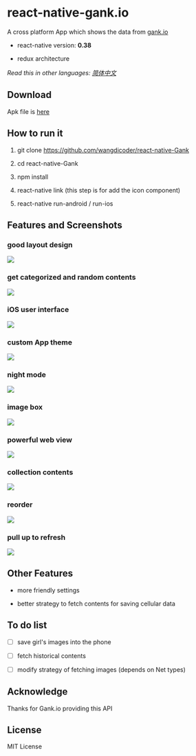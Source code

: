 # react-native-gank.io

A cross platform App which shows the data from [gank.io](http://gank.io)

- react-native version: **0.38**

- redux architecture

*Read this in other languages: [简体中文](https://github.com/wangdicoder/react-native-Gank/blob/master/README.zh-cn.md)*

## Download

Apk file is [here](https://github.com/wangdicoder/react-native-Gank/blob/master/android/app/app-release.apk)

## How to run it

1. git clone https://github.com/wangdicoder/react-native-Gank

2. cd react-native-Gank

3. npm install

4. react-native link (this step is for add the icon component)

5. react-native run-android / run-ios

## Features and Screenshots

### good layout design

![](https://github.com/wangdicoder/Gank.io/raw/master/screenshot/hometab.png)


### get categorized and random contents

![](https://github.com/wangdicoder/Gank.io/raw/master/screenshot/discoverytab.png)


### iOS user interface

![](https://github.com/wangdicoder/Gank.io/raw/master/screenshot/moretab.png)


### custom App theme

![](https://github.com/wangdicoder/Gank.io/raw/master/screenshot/theme.gif)


### night mode

![](https://github.com/wangdicoder/Gank.io/raw/master/screenshot/nightmode.gif)


### image box

![](https://github.com/wangdicoder/Gank.io/raw/master/screenshot/girls.gif)


### powerful web view

![](https://github.com/wangdicoder/Gank.io/raw/master/screenshot/webview.gif)


### collection contents

![](https://github.com/wangdicoder/Gank.io/raw/master/screenshot/collection.gif)


### reorder

![](https://github.com/wangdicoder/Gank.io/raw/master/screenshot/order.gif)


### pull up to refresh

![](https://github.com/wangdicoder/Gank.io/raw/master/screenshot/listviewRefresh.gif)


## Other Features

- more friendly settings

- better strategy to fetch contents for saving cellular data

## To do list

- [ ] save girl's images into the phone

- [ ] fetch historical contents

- [ ] modify strategy of fetching images (depends on Net types)

## Acknowledge

Thanks for Gank.io providing this API

## License

MIT License